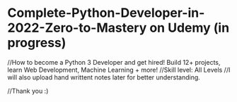 # Complete-Python-Developer-in-2022-Zero-to-Mastery on Udemy (in progress)
 //How to become a Python 3 Developer and get hired! Build 12+ projects, learn Web Development, Machine Learning + more!
 //Skill level: All Levels
 //I will also upload hand writtent notes later for better understanding.

 //Thank you :)
